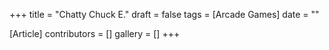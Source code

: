 +++
title = "Chatty Chuck E."
draft = false
tags = [Arcade Games]
date = ""

[Article]
contributors = []
gallery = []
+++